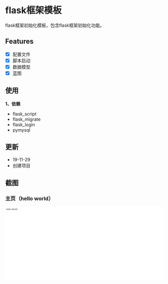 # flask框架模板
flask框架初始化模板，包含flask框架初始化功能。

## Features
 - [x] 配置文件
 - [x] 脚本启动
 - [x] 数据模型
 - [x] 蓝图

## 使用
**1、依赖**
 - flask_script
 - flask_migrate
 - flask_login
 - pymysql


## 更新
 - 19-11-29
  - 创建项目

## 截图
### 主页（hello world）
![主页](https://github.com/ZhuangleiScut/flask-init/blob/master/app/static/%E6%88%AA%E5%9B%BE.png)
